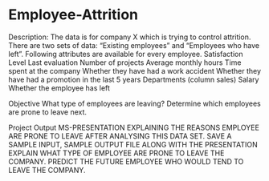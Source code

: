 # Employee-Attrition
Description:
The data is for company X which is trying to control attrition. There are two sets of data: “Existing employees” and “Employees who have left”. Following attributes are available for every employee.
Satisfaction Level
Last evaluation
Number of projects
Average monthly hours
Time spent at the company
Whether they have had a work accident
Whether they have had a promotion in the last 5 years
Departments (column sales)
Salary
Whether the employee has left
 
Objective
What type of employees are leaving? Determine which employees are prone to leave next.

Project Output
MS-PRESENTATION EXPLAINING THE REASONS EMPLOYEE ARE PRONE TO LEAVE AFTER ANALYSING THIS DATA SET.
SAVE A SAMPLE INPUT, SAMPLE OUTPUT FILE ALONG WITH THE PRESENTATION
EXPLAIN WHAT TYPE OF EMPLOYEE ARE PRONE TO LEAVE THE COMPANY.
PREDICT THE FUTURE EMPLOYEE WHO WOULD TEND TO LEAVE THE COMPANY.
